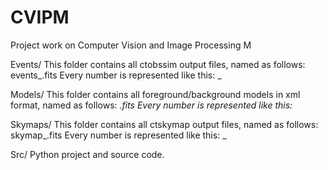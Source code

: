 # CVIPM
Project work on Computer Vision and Image Processing M

Events/ 
  This folder contains all ctobssim output files, named as follows: events_<RA>_<Dec>_<Source Intensity>.fits
  Every number is represented like this: <Integer Part>_<Decimal Digits>
 
Models/ 
  This folder contains all foreground/background models in xml format, named as follows: <name>_<RA>_<Dec>_<Source Intensity>.fits
  Every number is represented like this: <Integer Part>_<Decimal Digits>
 
Skymaps/ 
  This folder contains all ctskymap output files, named as follows: skymap_<RA>_<Dec>_<Source Intensity>.fits
  Every number is represented like this: <Integer Part>_<Decimal Digits>
  
Src/ 
  Python project and source code.
